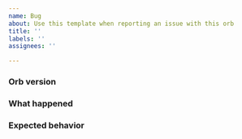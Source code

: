 ```yaml
---
name: Bug
about: Use this template when reporting an issue with this orb
title: ''
labels: ''
assignees: ''

---
```


### Orb version

<!---
  e.g., 1.0.0
  find this information in your config.yml file;
  if the version is @volatile, check the top of your CircleCI-generated,
  expanded configuration file, viewable from the "Configuration" tab of
  any job page, for the orb's specific semantic version number
-->

### What happened

<!---
  please include any relevant links to CircleCI workflows or jobs
  where you saw this behavior
-->

### Expected behavior

<!--- what should happen, ideally? -->

